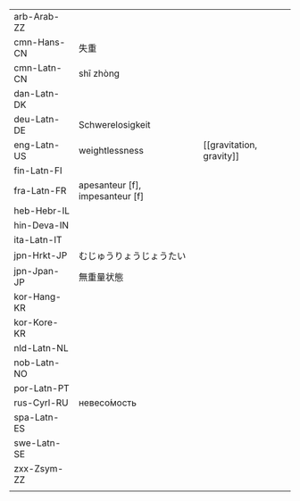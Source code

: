 | | | |
|-|-|-|
| arb-Arab-ZZ |  |  |
| cmn-Hans-CN | 失重 |  |
| cmn-Latn-CN | shī zhòng |  |
| dan-Latn-DK |  |  |
| deu-Latn-DE | Schwerelosigkeit |  |
| eng-Latn-US | weightlessness | [[gravitation, gravity]] |
| fin-Latn-FI |  |  |
| fra-Latn-FR | apesanteur [f], impesanteur [f] |  |
| heb-Hebr-IL |  |  |
| hin-Deva-IN |  |  |
| ita-Latn-IT |  |  |
| jpn-Hrkt-JP | むじゅうりょうじょうたい |  |
| jpn-Jpan-JP | 無重量状態 |  |
| kor-Hang-KR |  |  |
| kor-Kore-KR |  |  |
| nld-Latn-NL |  |  |
| nob-Latn-NO |  |  |
| por-Latn-PT |  |  |
| rus-Cyrl-RU | невесо́мость |  |
| spa-Latn-ES |  |  |
| swe-Latn-SE |  |  |
| zxx-Zsym-ZZ |  |  |
|  |  |  |